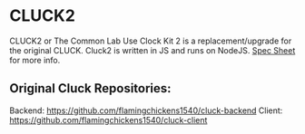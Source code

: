# CLUCK2
CLUCK2 or The Common Lab Use Clock Kit 2 is a replacement/upgrade for the original CLUCK. Cluck2 is written in JS and runs on NodeJS. [Spec Sheet](SpecSheet.md) for more info.

## Original Cluck Repositories:
Backend: <https://github.com/flamingchickens1540/cluck-backend>
Client: <https://github.com/flamingchickens1540/cluck-client>